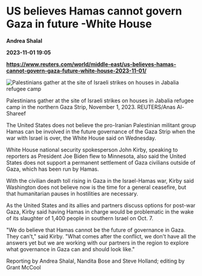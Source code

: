 # US believes Hamas cannot govern Gaza in future -White House
**Andrea Shalal**

**2023-11-01 19:05**

**https://www.reuters.com/world/middle-east/us-believes-hamas-cannot-govern-gaza-future-white-house-2023-11-01/**

![Palestinians gather at the site of Israeli strikes on houses in Jabalia refugee camp](https://www.reuters.com/resizer/P92U2WsZj5Yc2RNTpultGm4UEwY=/1920x0/filters:quality(80)/cloudfront-us-east-2.images.arcpublishing.com/reuters/M3RFXZYKLBJV3BWEJCWKCXNFUE.jpg)

Palestinians gather at the site of Israeli strikes on houses in Jabalia refugee camp in the northern Gaza Strip, November 1, 2023. REUTERS/Anas Al-Shareef

The United States does not believe the pro-Iranian Palestinian militant group Hamas can be involved in the future governance of the Gaza Strip when the war with Israel is over, the White House said on Wednesday.

White House national security spokesperson John Kirby, speaking to reporters as President Joe Biden flew to Minnesota, also said the United States does not support a permanent settlement of Gaza civilians outside of Gaza, which has been run by Hamas.

With the civilian death toll rising in Gaza in the Israel-Hamas war, Kirby said Washington does not believe now is the time for a general ceasefire, but that humanitarian pauses in hostilities are necessary.

As the United States and its allies and partners discuss options for post-war Gaza, Kirby said having Hamas in charge would be problematic in the wake of its slaughter of 1,400 people in southern Israel on Oct. 7.

"We do believe that Hamas cannot be the future of governance in Gaza. They can't," said Kirby. "What comes after the conflict, we don't have all the answers yet but we are working with our partners in the region to explore what governance in Gaza can and should look like."

Reporting by Andrea Shalal, Nandita Bose and Steve Holland; editing by Grant McCool